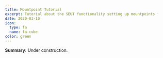 ```yaml
---
title: Mountpoint Tutorial
excerpt: Tutorial about the SEUT functionality setting up mountpoints for blocks.
date: 2020-03-10
icon:
  type: fa
  name: fa-cube
color: green
---
```

**Summary:** Under construction.